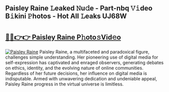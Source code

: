 ## Paisley Raine 𝙻eaked 𝙽u𝚍e - Part-nbq 𝚅𝚒deo B𝚒kini 𝙿hotos - Hot All 𝙻eaks UJ68W

# <h2><a href="http://ld3c6q.urlbe.top/?page=Paisley+Raine">🔗🔗👉👉 Paisley Raine P𝚑oto𝚜Vid𝚎o</a></h2>

[![Paisley Raine](https://i.imgur.com/eBuTRDB.gif)](http://ld3c6q.urlbe.top/?page=Paisley+Raine)
Paisley Raine, a multifaceted and paradoxical figure, challenges simple understanding. Her pioneering use of digital media for self-expression has captivated and enraged observers, generating debates on ethics, identity, and the evolving nature of online communities. Regardless of her future decisions, her influence on digital media is indisputable. Armed with unwavering dedication and undeniable appeal, Paisley Raine progress in the virtual universe is limitless.
